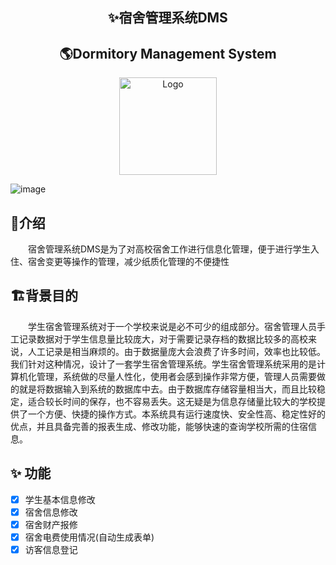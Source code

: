 ## <center>✨宿舍管理系统DMS</center>
## <center>🌎️Dormitory Management System</center>
<p align="center">
    <a herf="https://github.com/ZhiQingStudio" target="blank">
        <img src="https://github.com/ZhiQingStudio/Dormitory-Management-System/blob/main/Page%20Design/Img/LOGO.jfif" alt="Logo" width="156" height="156">
    </a>
</p>


![image](https://github.com/ZhiQingStudio/Dormitory-Management-System/blob/main/Page%20Design/Img/Preview.png)

## 🚀介绍
<p style="text-indent:2em";font-size="18px">
宿舍管理系统DMS是为了对高校宿舍工作进行信息化管理，便于进行学生入住、宿舍变更等操作的管理，减少纸质化管理的不便捷性
</p>


## 🏗️背景目的


<p style="text-indent:2em";font-size="18px">
学生宿舍管理系统对于一个学校来说是必不可少的组成部分。宿舍管理人员手工记录数据对于学生信息量比较庞大，对于需要记录存档的数据比较多的高校来说，人工记录是相当麻烦的。由于数据量庞大会浪费了许多时间，效率也比较低。我们针对这种情况，设计了一套学生宿舍管理系统。学生宿舍管理系统采用的是计算机化管理，系统做的尽量人性化，使用者会感到操作非常方便，管理人员需要做的就是将数据输入到系统的数据库中去。由于数据库存储容量相当大，而且比较稳定，适合较长时间的保存，也不容易丢失。这无疑是为信息存储量比较大的学校提供了一个方便、快捷的操作方式。本系统具有运行速度快、安全性高、稳定性好的优点，并且具备完善的报表生成、修改功能，能够快速的查询学校所需的住宿信息。
</p>

## ✨ 功能
- [x] 学生基本信息修改
- [x] 宿舍信息修改
- [x] 宿舍财产报修
- [x] 宿舍电费使用情况(自动生成表单)
- [x] 访客信息登记